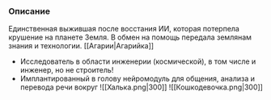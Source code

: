 ### Описание
Единственная выжившая после восстания ИИ, которая потерпела крушение на планете Земля. В обмен на помощь передала землянам знания и технологии.
[[Агарии|Агарийка]]
- Исследователь в области инженерии (космической), в том числе и инженер, но не строитель!
- Имплантированный в голову нейромодуль для общения, анализа и перевода речи вокруг
![[Халька.png|300]] ![[Кошкодевочка.png|300]]
